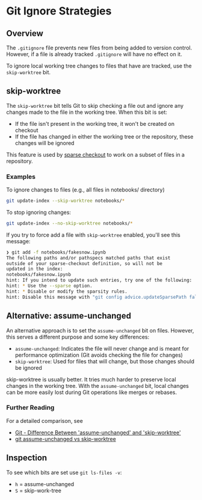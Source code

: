 # Git Ignore Strategies

## Overview

The `.gitignore` file prevents new files from being added to version control. However, if a file is already tracked `.gitignore` will have no effect on it.

To ignore local working tree changes to files that have are tracked, use the `skip-worktree` bit.

## skip-worktree

The `skip-worktree` bit tells Git to skip checking a file out and ignore any changes made to the file in the working tree. When this bit is set:

- If the file isn't present in the working tree, it won't be created on checkout
- If the file has changed in either the working tree or the repository, these changes will be ignored

This feature is used by [sparse checkout](https://git-scm.com/docs/git-sparse-checkout#_internalssparse_checkout) to work on a subset of files in a repository.

### Examples

To ignore changes to files (e.g., all files in notebooks/ directory)

```bash
git update-index --skip-worktree notebooks/*
```

To stop ignoring changes:

```bash
git update-index --no-skip-worktree notebooks/*
```

If you try to force add a file with `skip-worktree` enabled, you'll see this message:

```bash
❯ git add -f notebooks/fakesnow.ipynb
The following paths and/or pathspecs matched paths that exist
outside of your sparse-checkout definition, so will not be
updated in the index:
notebooks/fakesnow.ipynb
hint: If you intend to update such entries, try one of the following:
hint: * Use the --sparse option.
hint: * Disable or modify the sparsity rules.
hint: Disable this message with "git config advice.updateSparsePath false"
```

## Alternative: assume-unchanged

An alternative approach is to set the `assume-unchanged` bit on files. However, this serves a different purpose and some key differences:

- `assume-unchanged`: Indicates the file will never change and is meant for performance optimization (Git avoids checking the file for changes)
- `skip-worktree`: Used for files that will change, but those changes should be ignored

skip-worktree is usually better. It tries much harder to preserve local changes in the working tree. With the `assume-unchanged` bit, local changes can be more easily lost during Git operations like merges or rebases.

### Further Reading

For a detailed comparison, see

- [Git - Difference Between 'assume-unchanged' and 'skip-worktree'](https://stackoverflow.com/questions/13630849/git-difference-between-assume-unchanged-and-skip-worktree)
- [git assume-unchanged vs skip-worktree](https://web.archive.org/web/20200604104042/http://fallengamer.livejournal.com/93321.html)

## Inspection

To see which bits are set use `git ls-files -v`:

- `h` = assume-unchanged
- `S` = skip-work-tree
